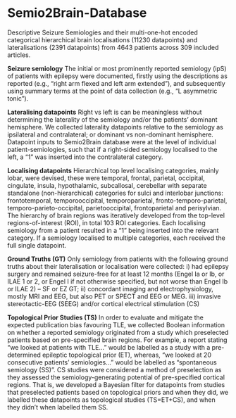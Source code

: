 # Semio2Brain-Database
Descriptive Seizure Semiologies and their multi-one-hot encoded categorical hierarchical brain localisations (11230 datapoints) and lateralisations (2391 datapoints) from 4643 patients across 309 included articles.


**Seizure semiology**
The initial or most prominently reported semiology (ipS) of patients with epilepsy were documented, firstly using the descriptions as reported (e.g., “right arm flexed and left arm extended”), and subsequently using summary terms at the point of data collection (e.g., “L asymmetric tonic”).

**Lateralising datapoints**
Right vs left is can be meaningless without determining the laterality of the semiology and/or the patients’ dominant hemisphere. We collected laterality datapoints relative to the semiology as ipsilateral and contralateral; or dominant vs non-dominant hemisphere. Datapoint inputs to Semio2Brain database were at the level of individual patient-semiologies, such that if a right-sided semiology localised to the left, a “1” was inserted into the contralateral category. 

**Localising datapoints**
Hierarchical top level localising categories, mainly lobar, were devised, these were temporal, frontal, parietal, occipital, cingulate, insula, hypothalamic, subcallosal, cerebellar with separate standalone (non-hierarchical) categories for sulci and interlobar junctions: frontotemporal, temporooccipital, temporoparietal, fronto-temporo-parietal, temporo-parieto-occipital, parietooccipital, frontoparietal and perisylvian. The hierarchy of brain regions was iteratively developed from the top-level regions-of-interest (ROI), in total 103 ROI categories. Each localising semiology from a patient resulted in a “1” being inserted into the relevant category. If a semiology localised to multiple categories, each received the full single datapoint. 

**Ground Truths (GT)**
Only semiology from patients with the following ground truths about their lateralisation or localisation were collected: 
i) had epilepsy surgery and remained seizure-free for at least 12 months (Engel Ia or Ib, or ILAE 1 or 2, or Engel I if not otherwise specified, but not worse than Engel Ib or ILAE 2) – SF or EZ GT; 
ii) concordant imaging and electrophysiology, mostly MRI and EEG, but also PET or SPECT and EEG or MEG. 
iii) invasive stereotactic-EEG (SEEG) and/or cortical electrical stimulation (CS)

**Topological Prior Studies (TS)**
In order to evaluate and mitigate the expected publication bias favouring TLE, we collected Boolean information on whether a reported semiology originated from a study which preselected patients based on pre-specified brain regions. For example, a report stating “we looked at patients with TLE…” would be labelled as a study with a pre-determined epileptic topological prior (ET), whereas, “we looked at 20 consecutive patients’ semiologies…” would be labelled as “spontaneous semiology (SS)”. CS studies were considered a method of preselection as they assessed the semiology-generating potential of pre-specified cortical regions. That is, we developed a Bayesian filter for datapoints from studies that preselected patients based on topological priors and when they did, we labelled these datapoints as topological studies (TS=ET+CS), and when they didn’t when labelled them SS.
